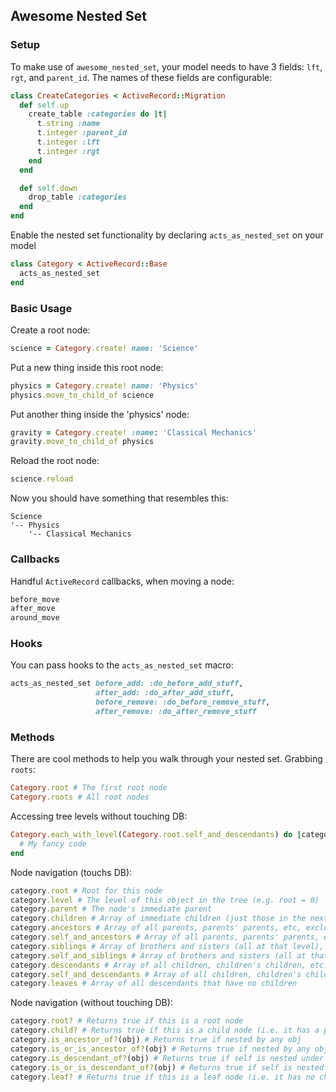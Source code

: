 ## Awesome Nested Set

### Setup

To make use of `awesome_nested_set`, your model needs to have 3 fields:
`lft`, `rgt`, and `parent_id`. The names of these fields are configurable:

```ruby
class CreateCategories < ActiveRecord::Migration
  def self.up
    create_table :categories do |t|
      t.string :name
      t.integer :parent_id
      t.integer :lft
      t.integer :rgt
    end
  end

  def self.down
    drop_table :categories
  end
end
```

Enable the nested set functionality by declaring `acts_as_nested_set` on your model

```ruby
class Category < ActiveRecord::Base
  acts_as_nested_set
end
```

### Basic Usage

Create a root node:

```ruby
science = Category.create! name: 'Science'
```

Put a new thing inside this root node:

```ruby
physics = Category.create! name: 'Physics'
physics.move_to_child_of science
```

Put another thing inside the 'physics' node:

```ruby
gravity = Category.create! :name: 'Classical Mechanics'
gravity.move_to_child_of physics
```

Reload the root node:

```ruby
science.reload
```

Now you should have something that resembles this:

```text
Science
'-- Physics
    '-- Classical Mechanics
```

### Callbacks

Handful `ActiveRecord` callbacks, when moving a node:

```ruby
before_move
after_move
around_move
```

### Hooks

You can pass hooks to the `acts_as_nested_set` macro:

```ruby
acts_as_nested_set before_add: :do_before_add_stuff,
                   after_add: :do_after_add_stuff,
                   before_remove: :do_before_remove_stuff,
                   after_remove: :do_after_remove_stuff
```

### Methods

There are cool methods to help you walk through your nested set. Grabbing `roots`:

```ruby
Category.root # The first root node
Category.roots # All root nodes
```

Accessing tree levels without touching DB:

```ruby
Category.each_with_level(Category.root.self_and_descendants) do |category, level|
  # My fancy code
end
```

Node navigation (touchs DB):

```ruby
category.root # Root for this node
category.level # The level of this object in the tree (e.g. root = 0)
category.parent # The node's immediate parent
category.children # Array of immediate children (just those in the next level)
category.ancestors # Array of all parents, parents' parents, etc, excluding self
category.self_and_ancestors # Array of all parents, parents' parents, etc, including self
category.siblings # Array of brothers and sisters (all at that level), excluding self
category.self_and_siblings # Array of brothers and sisters (all at that level), including self
category.descendants # Array of all children, children's children, etc., excluding self
category.self_and_descendants # Array of all children, children's children, etc., including self
category.leaves # Array of all descendants that have no children
```

Node navigation (without touching DB):

```ruby
category.root? # Returns true if this is a root node
category.child? # Returns true if this is a child node (i.e. it has a parent)
category.is_ancestor_of?(obj) # Returns true if nested by any obj
category.is_or_is_ancestor_of?(obj) # Returns true if nested by any obj or self is obj
category.is_descendant_of?(obj) # Returns true if self is nested under obj
category.is_or_is_descendant_of?(obj) # Returns true if self is nested under obj or self is obj
category.leaf? # Returns true if this is a leaf node (i.e. it has no children)
```

